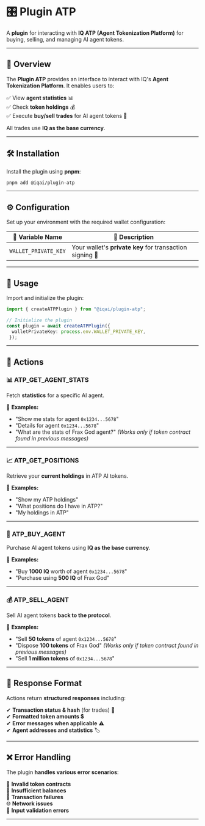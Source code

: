# 🎛 Plugin ATP

A **plugin** for interacting with **IQ ATP (Agent Tokenization Platform)** for buying, selling, and managing AI agent tokens.

---

## 📌 Overview

The **Plugin ATP** provides an interface to interact with IQ's **Agent Tokenization Platform**. It enables users to:

✅ View **agent statistics** 📊  
✅ Check **token holdings** 💰  
✅ Execute **buy/sell trades** for AI agent tokens 🔄  

All trades use **IQ as the base currency**.

---

## 🛠 Installation

Install the plugin using **pnpm**:

```bash
pnpm add @iqai/plugin-atp
```

---

## ⚙ Configuration

Set up your environment with the required wallet configuration:

| 🔧 Variable Name        | 📜 Description                                      |
|------------------------|-------------------------------------------------|
| `WALLET_PRIVATE_KEY`   | Your wallet's **private key** for transaction signing 🔑 |

---

## 🚀 Usage

Import and initialize the plugin:

```typescript
import { createATPPlugin } from "@iqai/plugin-atp";

// Initialize the plugin
const plugin = await createATPPlugin({
  walletPrivateKey: process.env.WALLET_PRIVATE_KEY,
 });
```

---

## 🎯 Actions

### 📊 ATP_GET_AGENT_STATS

Fetch **statistics** for a specific AI agent.

💬 **Examples:**

- "Show me stats for agent `0x1234...5678`"
- "Details for agent `0x1234...5678`"
- "What are the stats of Frax God agent?" *(Works only if token contract found in previous messages)*

---

### 📈 ATP_GET_POSITIONS

Retrieve your **current holdings** in ATP AI tokens.

💬 **Examples:**

- "Show my ATP holdings"
- "What positions do I have in ATP?"
- "My holdings in ATP"

---

### 🛒 ATP_BUY_AGENT

Purchase AI agent tokens using **IQ as the base currency**.

💬 **Examples:**

- "Buy **1000 IQ** worth of agent `0x1234...5678`"
- "Purchase using **500 IQ** of Frax God"

---

### 💰 ATP_SELL_AGENT

Sell AI agent tokens **back to the protocol**.

💬 **Examples:**

- "Sell **50 tokens** of agent `0x1234...5678`"
- "Dispose **100 tokens** of Frax God" *(Works only if token contract found in previous messages)*
- "Sell **1 million tokens** of `0x1234...5678`"

---

## 📜 Response Format

Actions return **structured responses** including:

✔ **Transaction status & hash** (for trades) 🔗  
✔ **Formatted token amounts** 💲  
✔ **Error messages when applicable** ⚠  
✔ **Agent addresses and statistics** 🏷  

---

## ❌ Error Handling

The plugin **handles various error scenarios**:

🚨 **Invalid token contracts**  
💸 **Insufficient balances**  
🔄 **Transaction failures**  
🌐 **Network issues**  
🛑 **Input validation errors**  

---
